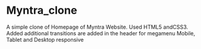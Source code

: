 # Myntra_clone
A simple clone of Homepage of Myntra Website.
Used HTML5 andCSS3. 
Added additional transitions are added in the header for megamenu
Mobile, Tablet and Desktop responsive
